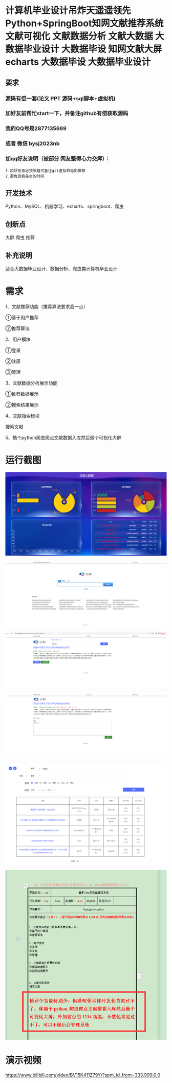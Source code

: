 # 计算机毕业设计吊炸天遥遥领先Python+SpringBoot知网文献推荐系统 文献可视化 文献数据分析 文献大数据 大数据毕业设计 大数据毕设 知网文献大屏echarts 大数据毕设 大数据毕业设计

## 要求
### 源码有偿一套(论文 PPT 源码+sql脚本+虚拟机)
### 
### 加好友前帮忙start一下，并备注github有偿获取源码
### 我的QQ号是2877135669 

### 或者 微信 bysj2023nb

### 加qq好友说明（被部分  网友整得心力交瘁）：
    1.加好友务必按照格式备注git虚拟机电影推荐
    2.避免浪费各自的时间









## 开发技术
Python、MySQL、机器学习、echarts、springboot、爬虫

## 创新点

大屏 爬虫 推荐



## 补充说明
适合大数据毕业设计、数据分析、爬虫类计算机毕业设计



# 需求

1、文献推荐功能（推荐算法要求高一点）

①基于用户推荐

②推荐算法

 

2、用户模块

①登录

②注册

③管理

 

3、文献数据分析展示功能

①推荐数据展示

②搜索结果展示

 

 

4、文献搜索模块

搜索文献

 

 

5、搞个python爬虫爬点文献数据入库然后做个可视化大屏





# 运行截图

![6](6.png)

![](1.png)

![2](2.png)

![3](3.png)

![4](4.png)

![5](5.png)









# 演示视频

https://www.bilibili.com/video/BV15K411Z79Y/?spm_id_from=333.999.0.0